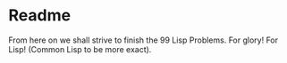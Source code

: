 Readme
=======

From here on we shall strive to finish the 99 Lisp Problems. For glory! For Lisp!
(Common Lisp to be more exact).